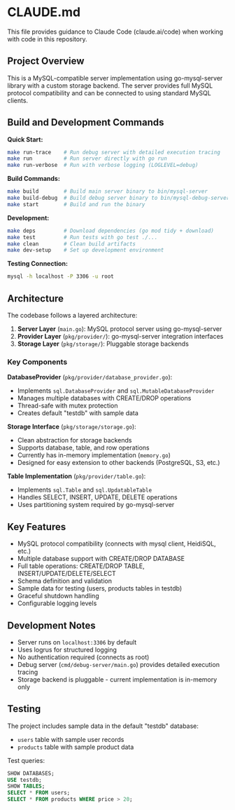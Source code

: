 # CLAUDE.md

This file provides guidance to Claude Code (claude.ai/code) when working with code in this repository.

## Project Overview

This is a MySQL-compatible server implementation using go-mysql-server library with a custom storage backend. The server provides full MySQL protocol compatibility and can be connected to using standard MySQL clients.

## Build and Development Commands

**Quick Start:**
```bash
make run-trace    # Run debug server with detailed execution tracing
make run          # Run server directly with go run
make run-verbose  # Run with verbose logging (LOGLEVEL=debug)
```

**Build Commands:**
```bash
make build        # Build main server binary to bin/mysql-server
make build-debug  # Build debug server binary to bin/mysql-debug-server
make start        # Build and run the binary
```

**Development:**
```bash
make deps         # Download dependencies (go mod tidy + download)
make test         # Run tests with go test ./...
make clean        # Clean build artifacts
make dev-setup    # Set up development environment
```

**Testing Connection:**
```bash
mysql -h localhost -P 3306 -u root
```

## Architecture

The codebase follows a layered architecture:

1. **Server Layer** (`main.go`): MySQL protocol server using go-mysql-server
2. **Provider Layer** (`pkg/provider/`): go-mysql-server integration interfaces
3. **Storage Layer** (`pkg/storage/`): Pluggable storage backends

### Key Components

**DatabaseProvider** (`pkg/provider/database_provider.go`):
- Implements `sql.DatabaseProvider` and `sql.MutableDatabaseProvider`
- Manages multiple databases with CREATE/DROP operations
- Thread-safe with mutex protection
- Creates default "testdb" with sample data

**Storage Interface** (`pkg/storage/storage.go`):
- Clean abstraction for storage backends
- Supports database, table, and row operations
- Currently has in-memory implementation (`memory.go`)
- Designed for easy extension to other backends (PostgreSQL, S3, etc.)

**Table Implementation** (`pkg/provider/table.go`):
- Implements `sql.Table` and `sql.UpdatableTable`
- Handles SELECT, INSERT, UPDATE, DELETE operations
- Uses partitioning system required by go-mysql-server

## Key Features

- MySQL protocol compatibility (connects with mysql client, HeidiSQL, etc.)
- Multiple database support with CREATE/DROP DATABASE
- Full table operations: CREATE/DROP TABLE, INSERT/UPDATE/DELETE/SELECT
- Schema definition and validation
- Sample data for testing (users, products tables in testdb)
- Graceful shutdown handling
- Configurable logging levels

## Development Notes

- Server runs on `localhost:3306` by default
- Uses logrus for structured logging
- No authentication required (connects as root)
- Debug server (`cmd/debug-server/main.go`) provides detailed execution tracing
- Storage backend is pluggable - current implementation is in-memory only

## Testing

The project includes sample data in the default "testdb" database:
- `users` table with sample user records
- `products` table with sample product data

Test queries:
```sql
SHOW DATABASES;
USE testdb;
SHOW TABLES;
SELECT * FROM users;
SELECT * FROM products WHERE price > 20;
```